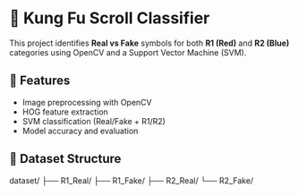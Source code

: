 # 🤖 Kung Fu Scroll Classifier

This project identifies **Real vs Fake** symbols for both **R1 (Red)** and **R2 (Blue)** categories using OpenCV and a Support Vector Machine (SVM).

## 🧠 Features
- Image preprocessing with OpenCV
- HOG feature extraction
- SVM classification (Real/Fake + R1/R2)
- Model accuracy and evaluation

## 📂 Dataset Structure
dataset/
├── R1_Real/
├── R1_Fake/
├── R2_Real/
└── R2_Fake/
